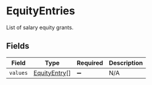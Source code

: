 # EquityEntries

List of salary equity grants.


## Fields

| Field                                               | Type                                                | Required                                            | Description                                         |
| --------------------------------------------------- | --------------------------------------------------- | --------------------------------------------------- | --------------------------------------------------- |
| `values`                                            | [EquityEntry](../../models/shared/equityentry.md)[] | :heavy_minus_sign:                                  | N/A                                                 |
